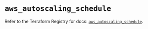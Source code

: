 # `aws_autoscaling_schedule`

Refer to the Terraform Registry for docs: [`aws_autoscaling_schedule`](https://registry.terraform.io/providers/hashicorp/aws/5.36.0/docs/resources/autoscaling_schedule).
